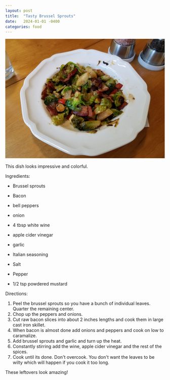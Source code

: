 ```yaml
---
layout: post
title:  "Tasty Brussel Sprouts"
date:   2024-01-01 -0400
categories: food
---
```

![](/assets/images/tasty_brussel_sprouts.jpg)

This dish looks impressive and colorful.

Ingredients:
- Brussel sprouts
- Bacon
- bell peppers
- onion
- 4 tbsp white wine
- apple cider vinegar
- garlic
- Italian seasoning
- Salt
- Pepper

- 1/2 tsp powdered mustard 


Directions:
1. Peel the brussel sprouts so you have a bunch of individual leaves. Quarter the remaining center.
2. Chop up the peppers and onions.
3. Cut raw bacon slices into about 2 inches lengths and cook them in large cast iron skillet.
4. When bacon is almost done add onions and peppers and cook on low to caramalize.
5. Add brussel sprouts and garlic and turn up the heat.
6. Constantly stirring add the wine, apple cider vinegar and the rest of the spices.
7. Cook until its done. Don't overcook. You don't want the leaves to be wilty which will happen if you cook it too long.


These leftovers look amazing!
